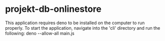 # projekt-db-onlinestore
This application requires deno to be installed on the computer to run properly.
To start the application, navigate into the 'cli' directory and run the following:
deno --allow-all main.js
